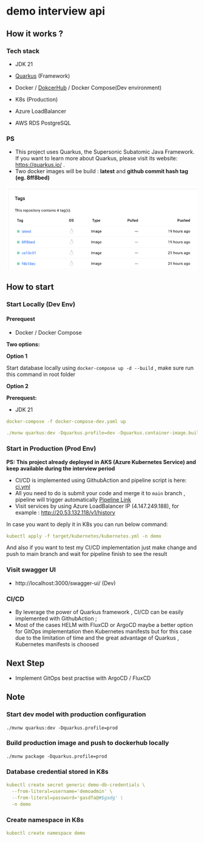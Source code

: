 # demo interview api

## How it works ?

### Tech stack

- JDK 21
- [Quarkus](https://quarkus.io/) (Framework)

- Docker / [DokcerHub](https://hub.docker.com/repository/docker/andrewprogramming/demo-api/general) / Docker Compose(Dev environment)
- K8s (Production)
- Azure LoadBalancer
- AWS RDS PostgreSQL

### PS

- This project uses Quarkus, the Supersonic Subatomic Java Framework. If you want to learn more
  about Quarkus, please visit its website: https://quarkus.io/ .
- Two docker images will be build : **latest** and **github commit hash tag (eg. 8ff8bed)**

![img.png](img.png)

## How to start

### Start Locally (Dev Env) ###

#### Prerequest

- Docker / Docker Compose

**Two options:**

**Option 1**

Start database locally using `docker-compose up -d --build` , make sure run this command in root
folder

**Option 2**

**Prerequest:**

- JDK 21

```yaml
docker-compose -f docker-compose-dev.yaml up
```

 ```yaml
./mvnw quarkus:dev -Dquarkus.profile=dev -Dquarkus.container-image.build=false -Dquarkus.container-image.push=false
 ````

### Start in Production (Prod Env)
**PS: This project already deployed in AKS (Azure Kubernetes Service) and keep available during the interview period**
- CI/CD is implemented using GithubAction and pipeline script is
  here: [ci.yml](.github%2Fworkflows%2Fci.yml)
- All you need to do is submit your code and merge it to `main` branch , pipeline will trigger
  automatically [Pipeline Link](https://github.com/welljustfordemo/quarkus_k8s_githubaction_demo/actions)
- Visit services by using Azure LoadBalancer IP (4.147.249.188), for
  example : http://20.53.132.118/v1/history

In case you want to deply it in K8s you can run below command:
```yaml
kubectl apply -f target/kubernetes/kubernetes.yml -n demo 
```
And also if you want to test my CI/CD implementation just make change and push to main branch and wait for pipeline finish to see the result


### Visit swagger UI

- http://localhost:3000/swagger-ui/ (Dev)

### CI/CD

- By leverage the power of Quarkus framework , CI/CD can be easily implemented with GithubAction ;
- Most of the cases HELM with FluxCD or ArgoCD maybe a better option for GitOps implementation then
  Kubernetes manifests but for this case due to the limitation of time and the great advantage of
  Quarkus , Kubernetes manifests is choosed


## Next Step

- Implement GitOps best practise with ArgoCD / FluxCD

## Note ##

### Start dev model with production configuration

```
./mvnw quarkus:dev -Dquarkus.profile=prod
```

### Build production image and push to dockerhub locally

```
./mvnw package -Dquarkus.profile=prod
```

### Database credential stored in K8s

```yaml
kubectl create secret generic demo-db-credentials \
  --from-literal=username='demoadmin' \
  --from-literal=password='gasdfa@#$gadg' \
  -n demo
```

### Create namespace in K8s

```yaml
kubectl create namespace demo
```
